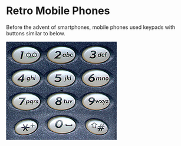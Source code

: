 # Retro Mobile Phones

Before the advent of smartphones, mobile phones used keypads with buttons similar to below.

<img src="/images/Keypad.jpg" alt="Keypad"/>

